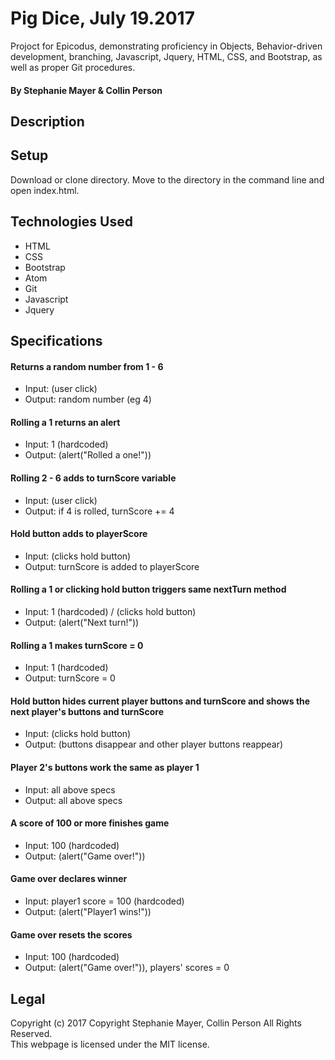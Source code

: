 # Pig Dice, July 19.2017
Projoct for Epicodus, demonstrating proficiency in Objects, Behavior-driven development, branching, Javascript, Jquery, HTML, CSS, and Bootstrap, as well as proper Git procedures.

#### By Stephanie Mayer & Collin Person

## Description


## Setup
Download or clone directory. Move to the directory in the command line and open index.html.

## Technologies Used
 * HTML
 * CSS
 * Bootstrap
 * Atom
 * Git
 * Javascript
 * Jquery

## Specifications

#### Returns a random number from 1 - 6
  * Input: (user click)
  * Output: random number (eg 4)

#### Rolling a 1 returns an alert
  * Input: 1 (hardcoded)
  * Output: (alert("Rolled a one!"))

#### Rolling 2 - 6 adds to turnScore variable
  * Input: (user click)
  * Output: if 4 is rolled, turnScore += 4

#### Hold button adds to playerScore
  * Input: (clicks hold button)
  * Output: turnScore is added to playerScore

#### Rolling a 1 or clicking hold button triggers same nextTurn method
  * Input: 1 (hardcoded) / (clicks hold button)
  * Output: (alert("Next turn!"))

#### Rolling a 1 makes turnScore = 0
  * Input: 1 (hardcoded)
  * Output: turnScore = 0

#### Hold button hides current player buttons and turnScore and shows the next player's buttons and turnScore
  * Input: (clicks hold button)
  * Output: (buttons disappear and other player buttons reappear)

#### Player 2's buttons work the same as player 1
  * Input: all above specs
  * Output: all above specs

#### A score of 100 or more finishes game
  * Input: 100 (hardcoded)
  * Output: (alert("Game over!"))

#### Game over declares winner
  * Input: player1 score = 100 (hardcoded)
  * Output: (alert("Player1 wins!"))

#### Game over resets the scores
  * Input: 100 (hardcoded)
  * Output: (alert("Game over!")), players' scores = 0


## Legal
Copyright (c) 2017 Copyright Stephanie Mayer, Collin Person All Rights Reserved.<br/>
This webpage is licensed under the MIT license.
